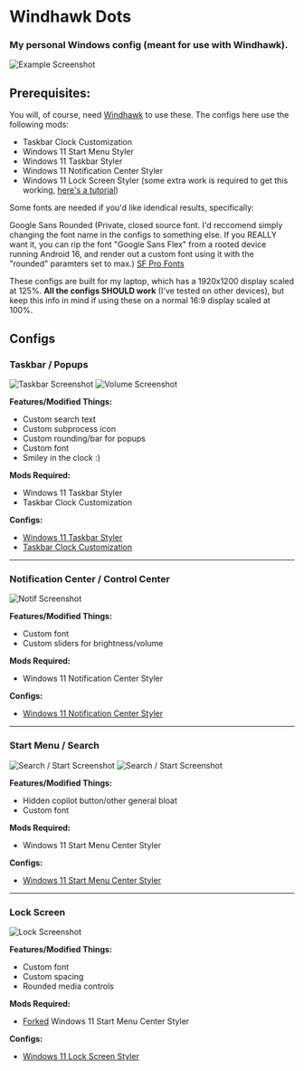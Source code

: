 # Windhawk Dots
### My personal Windows config (meant for use with Windhawk).
![Example Screenshot](https://raw.githubusercontent.com/twigform/windhawk-dots/refs/heads/main/assets/example1.png)

## Prerequisites:
You will, of course, need [Windhawk](https://windhawk.net/) to use these. The configs here use the following mods:
- Taskbar Clock Customization
- Windows 11 Start Menu Styler
- Windows 11 Taskbar Styler
- Windows 11 Notification Center Styler
- Windows 11 Lock Screen Styler (some extra work is required to get this working, [here's a tutorial](https://github.com/AromaKitsune/Windows-XAML-Styles/blob/main/guides/Lock-Screen-Styling-Guide.md))

Some fonts are needed if you'd like idendical results, specifically: 

Google Sans Rounded (Private, closed source font. I'd reccomend simply changing the font name in the configs to something else. If you REALLY want it, you can rip the font "Google Sans Flex" from a rooted device running Android 16, and render out a custom font using it with the "rounded" paramters set to max.) 
[SF Pro Fonts](https://github.com/sahibjotsaggu/San-Francisco-Pro-Fonts/tree/master)

These configs are built for my laptop, which has a 1920x1200 display scaled at 125%. **All the configs SHOULD work** (I've tested on other devices), but keep this info in mind if using these on a normal 16:9 display scaled at 100%.

## Configs

### Taskbar / Popups

![Taskbar Screenshot](https://github.com/twigform/windhawk-dots/blob/main/assets/taskbar.png?raw=true)
![Volume Screenshot](https://github.com/twigform/windhawk-dots/blob/main/assets/volumeex.png?raw=true)

**Features/Modified Things:**
- Custom search text
- Custom subprocess icon
- Custom rounding/bar for popups
- Custom font
- Smiley in the clock :)

**Mods Required:**
- Windows 11 Taskbar Styler
- Taskbar Clock Customization

**Configs:**
- [Windows 11 Taskbar Styler](https://github.com/twigform/windhawk-dots/blob/main/configs/taskbar.json)
- [Taskbar Clock Customization](https://github.com/twigform/windhawk-dots/blob/main/configs/clock.json)

---------
### Notification Center / Control Center
![Notif Screenshot](https://github.com/twigform/windhawk-dots/blob/main/assets/control.png?raw=true)

**Features/Modified Things:**
- Custom font
- Custom sliders for brightness/volume

**Mods Required:**
- Windows 11 Notification Center Styler

**Configs:**
- [Windows 11 Notification Center Styler](https://github.com/twigform/windhawk-dots/blob/main/configs/notificationcenter.json)

---------
### Start Menu / Search
![Search / Start Screenshot](https://github.com/twigform/windhawk-dots/blob/main/assets/search.png?raw=true)
![Search / Start Screenshot](https://github.com/twigform/windhawk-dots/blob/main/assets/start.png?raw=true)

**Features/Modified Things:**
- Hidden copilot button/other general bloat
- Custom font

**Mods Required:**
- Windows 11 Start Menu Center Styler

**Configs:**
- [Windows 11 Start Menu Center Styler](https://github.com/twigform/windhawk-dots/blob/main/configs/start.json)

---------
### Lock Screen
![Lock Screenshot](https://github.com/twigform/windhawk-dots/blob/main/assets/lock.png?raw=true)

**Features/Modified Things:**
- Custom font
- Custom spacing
- Rounded media controls


**Mods Required:**
- [Forked](https://github.com/AromaKitsune/Windows-XAML-Styles/blob/main/guides/Lock-Screen-Styling-Guide.md) Windows 11 Start Menu Center Styler


**Configs:**
- [Windows 11 Lock Screen Styler](https://github.com/twigform/windhawk-dots/blob/main/configs/lock.json)

